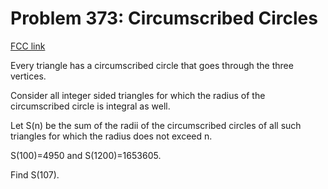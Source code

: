 # Problem 373: Circumscribed Circles

[FCC link](https://www.freecodecamp.org/learn/coding-interview-prep/project-euler/problem-373-circumscribed-circles)

Every triangle has a circumscribed circle that goes through the three vertices.

Consider all integer sided triangles for which the radius of the circumscribed
circle is integral as well.

Let S(n) be the sum of the radii of the circumscribed circles of all such
triangles for which the radius does not exceed n.

S(100)=4950 and S(1200)=1653605.

Find S(107).
